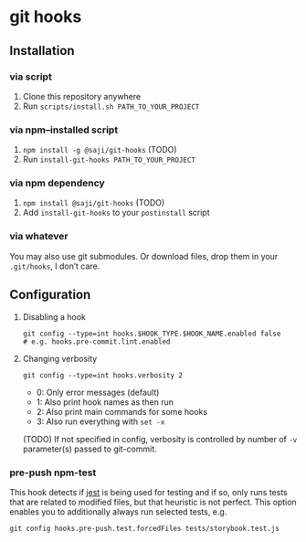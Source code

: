 git hooks
=========

Installation
------------

### via script

1. Clone this repository anywhere
2. Run `scripts/install.sh PATH_TO_YOUR_PROJECT`

### via npm–installed script

1. `npm install -g @saji/git-hooks` (TODO)
2. Run `install-git-hooks PATH_TO_YOUR_PROJECT`

### via npm dependency

1. `npm install @saji/git-hooks` (TODO)
2. Add `install-git-hooks` to your `postinstall` script

### via whatever

You may also use git submodules. Or download files, drop them in your
`.git/hooks`, I don’t care.


Configuration
-------------

1. Disabling a hook

       git config --type=int hooks.$HOOK_TYPE.$HOOK_NAME.enabled false
       # e.g. hooks.pre-commit.lint.enabled

2. Changing verbosity

       git config --type=int hooks.verbosity 2

   - 0: Only error messages (default)
   - 1: Also print hook names as then run
   - 2: Also print main commands for some hooks
   - 3: Also run everything with `set -x`

   (TODO) If not specified in config, verbosity is controlled by number
   of `-v` parameter(s) passed to git-commit.


### pre-push npm-test

This hook detects if [jest] is being used for testing and if so, only
runs tests that are related to modified files, but that heuristic is not
perfect. This option enables you to additionally always run selected
tests, e.g.

    git config hooks.pre-push.test.forcedFiles tests/storybook.test.js


[jest]: https://jestjs.io/
[`--findRelatedTests`]: https://jestjs.io/docs/en/cli#--findrelatedtests-spaceseparatedlistofsourcefiles

